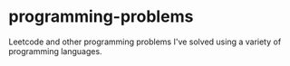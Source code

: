 # programming-problems
Leetcode and other programming problems I've solved using a variety of programming languages.
